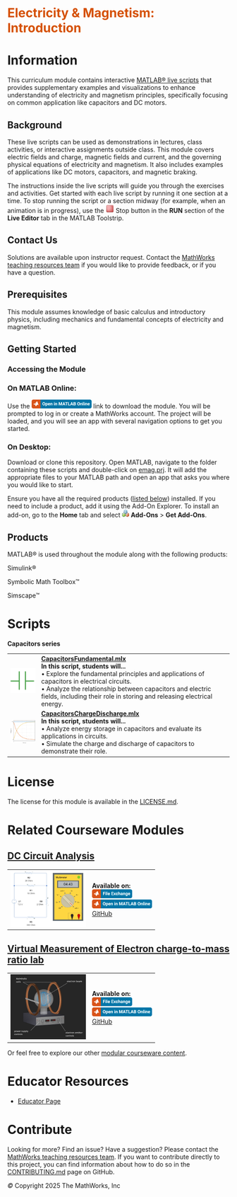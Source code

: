 
<a id="T_DEF03274"></a>

# <span style="color:rgb(213,80,0)">Electricity & Magnetism: Introduction</span>
<a id="H_053613DF"></a>

# Information

This curriculum module contains interactive [MATLAB® live scripts](https://www.mathworks.com/products/matlab/live-editor.html) that provides supplementary examples and visualizations to enhance understanding of electricity and magnetism principles, specifically focusing on common application like capacitors and DC motors.

<a id="H_F00D98E4"></a>

## Background

These live scripts can be used as demonstrations in lectures, class activities, or interactive assignments outside class. This module covers electric fields and charge, magnetic fields and current, and the governing physical equations of electricity and magnetism. It also includes examples of applications like DC motors, capacitors, and magnetic braking.


The instructions inside the live scripts will guide you through the exercises and activities. Get started with each live script by running it one section at a time. To stop running the script or a section midway (for example, when an animation is in progress), use the <img src="Images/image_0.png" width="19" alt="image_0.png"> Stop button in the **RUN** section of the **Live Editor** tab in the MATLAB Toolstrip.

## Contact Us

Solutions are available upon instructor request. Contact the [MathWorks teaching resources team](mailto:onlineteaching@mathworks.com) if you would like to provide feedback, or if you have a question.

<a id="H_30BC7141"></a>

## Prerequisites

This module assumes knowledge of basic calculus and introductory physics, including mechanics and fundamental concepts of electricity and magnetism.

<a id="H_330E72C3"></a>

## Getting Started
### Accessing the Module
### **On MATLAB Online:**

Use the [<img src="Images/image_1.png" width="136" alt="image_1.png">](https://matlab.mathworks.com/open/github/v1?repo=MathWorks-Teaching-Resources/emag&project=emag.prj) link to download the module. You will be prompted to log in or create a MathWorks account. The project will be loaded, and you will see an app with several navigation options to get you started.

### **On Desktop:**

Download or clone this repository. Open MATLAB, navigate to the folder containing these scripts and double\-click on [emag.prj](https://matlab.mathworks.com/open/github/v1?repo=MathWorks-Teaching-Resources/emag&project=emag.prj&file=README.mlx). It will add the appropriate files to your MATLAB path and open an app that asks you where you would like to start. 


Ensure you have all the required products ([listed below](#H_E850B4FF)) installed. If you need to include a product, add it using the Add\-On Explorer. To install an add\-on, go to the **Home** tab and select  <img src="Images/image_2.png" width="16" alt="image_2.png"> **Add-Ons** > **Get Add-Ons**. 

<a id="H_E850B4FF"></a>

## Products

MATLAB® is used throughout the module along with the following products:


Simulink®


Symbolic Math Toolbox™


Simscape™

<a id="H_E8C62B23"></a>

# Scripts

**Capacitors series**

|||
| :-- | :-- |
| <img src="Images/image_3.svg" width="171" alt="image_3.svg"> <br>  | [**CapacitorsFundamental.mlx**](https://matlab.mathworks.com/open/github/v1?repo=MathWorks-Teaching-Resources/emag&project=emag.prj&file=Scripts/CapacitorsFundamentals.mlx) <br> **In this script, students will...** <br> $\bullet$ Explore the fundamental principles and applications of capacitors in electrical circuits. <br> $\bullet$ Analyze the relationship between capacitors and electric fields, including their role in storing and releasing electrical energy. <br>   |
| <img src="Images/image_4.png" width="171" alt="image_4.png"> <br>  | [**CapacitorsChargeDischarge.mlx**](https://matlab.mathworks.com/open/github/v1?repo=MathWorks-Teaching-Resources/emag&project=emag.prj&file=Scripts/CapacitorsChargeDischarge.mlx) <br> **In this script, students will...** <br> $\bullet$ Analyze energy storage in capacitors and evaluate its applications in circuits. <br> $\bullet$ Simulate the charge and discharge of capacitors to demonstrate their role. <br>   |

<a id="H_F61733D7"></a>

# License

The license for this module is available in the [LICENSE.md](https://github.com/MathWorks-Teaching-Resources/emag/blob/release/LICENSE.md).

# Related Courseware Modules
<a id="H_868F5748"></a>

## [DC Circuit Analysis](https://matlab.mathworks.com/open/github/v1?repo=MathWorks-Teaching-Resources/DC-Circuit-Analysis&project=DCCircuitAnalysis.prj&file=README.mlx)
|||
| :-- | :-- |
| <img src="Images/image_5.png" width="171" alt="image_5.png"> <br>  | **Available on:** <br> [<img src="Images/image_6.png" width="91" alt="image_6.png">](https://www.mathworks.com/matlabcentral/fileexchange/103375-dc-circuit-analysis) <br> [<img src="Images/image_7.png" width="136" alt="image_7.png">](https://matlab.mathworks.com/open/github/v1?repo=MathWorks-Teaching-Resources/DC-Circuit-Analysis&project=DCCircuitAnalysis.prj&file=README.mlx) <br> [GitHub](https://github.com/MathWorks-Teaching-Resources/DC-Circuit-Analysis) <br>   |

<a id="H_868F5748"></a>

## [Virtual Measurement of Electron charge\-to\-mass ratio lab](https://matlab.mathworks.com/open/github/v1?repo=MathWorks-Teaching-Resources/Virtual-Measurement-of-the-Electron-Charge-To-Mass-Ratio-Lab&project=virtual-measurement-of-the-electron-charge-to-m.prj&file=README.mlx)
|||
| :-- | :-- |
| <img src="Images/image_8.png" width="171" alt="image_8.png"> <br>  | **Available on:** <br> [<img src="Images/image_9.png" width="91" alt="image_9.png">](https://www.mathworks.com/matlabcentral/fileexchange/94540-virtual-measurement-of-e-m-lab) <br> [<img src="Images/image_10.png" width="136" alt="image_10.png">](https://matlab.mathworks.com/open/github/v1?repo=MathWorks-Teaching-Resources/Virtual-Measurement-of-the-Electron-Charge-To-Mass-Ratio-Lab&project=virtual-measurement-of-the-electron-charge-to-m.prj&file=README.mlx) <br> [GitHub](https://github.com/MathWorks-Teaching-Resources/Virtual-Measurement-of-the-Electron-Charge-To-Mass-Ratio-Lab) <br>   |


Or feel free to explore our other [modular courseware content](https://www.mathworks.com/matlabcentral/fileexchange/?q=tag%3A%22courseware+module%22&sort=downloads_desc_30d).

# Educator Resources
-  [Educator Page](https://www.mathworks.com/academia/educators.html) 
<a id="H_0FA5DA18"></a>

# Contribute 

Looking for more? Find an issue? Have a suggestion? Please contact the [MathWorks teaching resources team](mailto:%20onlineteaching@mathworks.com). If you want to contribute directly to this project, you can find information about how to do so in the [CONTRIBUTING.md](https://github.com/MathWorks-Teaching-Resources/emag/blob/release/CONTRIBUTING.md)  page on GitHub.


 *©* Copyright 2025 The MathWorks, Inc


